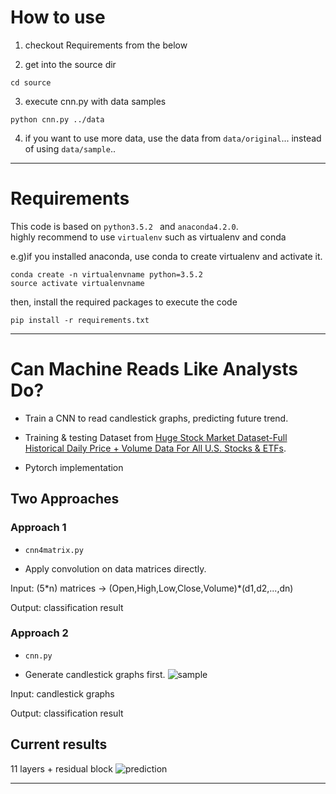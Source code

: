 # How to use
1. checkout Requirements from the below

2. get into the source dir
```
cd source
```
3. execute cnn.py with data samples
```
python cnn.py ../data
```
4. if you want to use more data, use the data from ```data/original```... instead of using ```data/sample```..
--------------------------------------------------------
# Requirements

This code is based on ```python3.5.2 ``` and ```anaconda4.2.0```.     
highly recommend to use ```virtualenv``` such as virtualenv and conda

e.g)if you installed anaconda, use conda to create virtualenv and activate it.
```
conda create -n virtualenvname python=3.5.2
source activate virtualenvname
```

then, install the required packages to execute the code
```
pip install -r requirements.txt
```
--------------------------------------------------------
# Can Machine Reads Like Analysts Do?

- Train a CNN to read candlestick graphs, predicting future trend.

- Training & testing Dataset from [Huge Stock Market Dataset-Full Historical Daily Price + Volume Data For All U.S. Stocks & ETFs](https://www.kaggle.com/borismarjanovic/price-volume-data-for-all-us-stocks-etfs).

- Pytorch implementation

## Two Approaches
### Approach 1
- `cnn4matrix.py`

- Apply convolution on data matrices directly.

Input: (5\*n) matrices -> (Open,High,Low,Close,Volume)\*(d1,d2,...,dn)

Output: classification result

### Approach 2
- `cnn.py`

- Generate candlestick graphs first.
![sample](https://github.com/hardyqr/CNN-for-Stock-Market-Prediction/blob/master/screen_shots_logs/sample.png)

Input: candlestick graphs

Output: classification result


## Current results

11 layers + residual block
![prediction](https://github.com/hardyqr/Deep-Learning-for-Stock-Market-Prediction/blob/master/screen_shots_logs/sota/acc+loss.png)

---------------------------------------------

